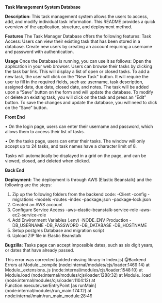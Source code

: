 **Task Management System Database**

**Description:**
This task management system allows the users to access, add, and modify individual task information. This README provides a quick overview of the application, structure, and deployment method.

**Features**
The Task Manager Database offers the following features: Task Access: Users can view their existing task that has been stored in a database. Create new users by creating an account requiring a username and password with authentication. 

**Usage**
Once the Database is running, you can use it as follows: Open the application in your web browser. Users can browse their tasks by clicking the task bar link. This will display a list of open or closed tasks. 
To add a new task, the user will click on the "New Task" button. It will require the user to fill in the required fields, such as: username, task description, assigned date, due date, closed date, and notes. The task will be added upon a “Save” button on the form and will update the database. To modify or delete an existing task, you will click on the task and press an “Edit” button. To save the changes and update the database, you will need to click on the “Save” button. 

**Front End**

•	On the login page, users can enter their username and password, which allows them to access their list of tasks.

•  On the tasks page, users can enter their tasks. The window will only accept up to 24 tasks, and task names have a character limit of 8.

   Tasks will automatically be displayed in a grid on the page, and can be viewed, closed, and deleted when clicked.

**Back End**


**Deployment:**
The deployment is through AWS (Elastic Beanstalk) and the following are the steps:
1. Zip up the following folders from the backend code:
   -Client
   -config
   -migrations
   -models
   -routes
   -index
   -package.json
   -package-lock.json
3. Created an AWS account
4. Configure Service Access
   -aws-elastic-beanstalk-service-role
   -aws-ec2-service-role
5. Add Environment Variables (.env)
   -NODE_ENV Production
   -DB_USERNAME
   -DB_PASSWORD
   -DB_DATABASE
   -DB_HOSTNAME
6. Setup postgres Database and migration script
7. Upload ZIP file in Elastic Beanstalk

**Bugzilla:**
Tasks page can accept impossible dates, such as six digit years, or dates that have already passed.

This error was corrected (added missing library in Index.js)
@Backend Errors
    at Module._compile (node:internal/modules/cjs/loader:1469:14)
    at Module._extensions..js (node:internal/modules/cjs/loader:1548:10)
    at Module.load (node:internal/modules/cjs/loader:1288:32)
    at Module._load (node:internal/modules/cjs/loader:1104:12)
    at Function.executeUserEntryPoint [as runMain] (node:internal/modules/run_main:174:12)
    at node:internal/main/run_main_module:28:49
